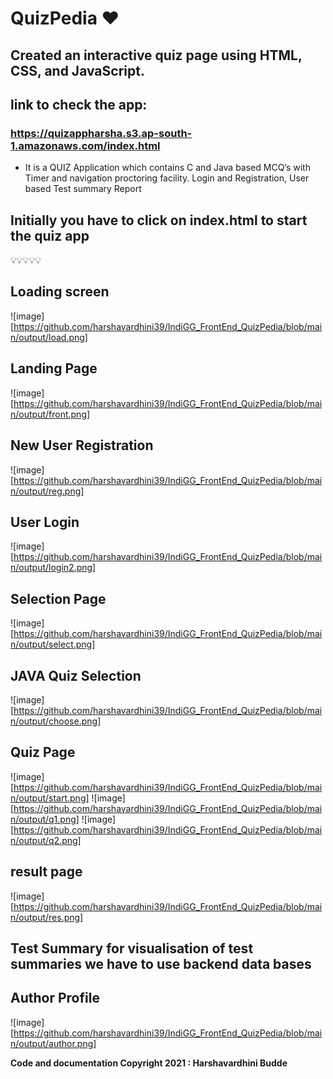 # QuizPedia ❤️ 

## Created an interactive quiz page using HTML, CSS, and JavaScript.

## link to check the app:
### https://quizappharsha.s3.ap-south-1.amazonaws.com/index.html

- It is a QUIZ Application which contains C and Java based MCQ’s with Timer and navigation proctoring facility. Login and Registration, User based Test summary Report


## Initially you have to click on index.html to start the quiz app 

💡💡💡💡💡 

## Loading screen
![image][https://github.com/harshavardhini39/IndiGG_FrontEnd_QuizPedia/blob/main/output/load.png]
## Landing Page

![image][https://github.com/harshavardhini39/IndiGG_FrontEnd_QuizPedia/blob/main/output/front.png]

## New User Registration

![image][https://github.com/harshavardhini39/IndiGG_FrontEnd_QuizPedia/blob/main/output/reg.png]


## User Login

![image][https://github.com/harshavardhini39/IndiGG_FrontEnd_QuizPedia/blob/main/output/login2.png]

## Selection Page
![image][https://github.com/harshavardhini39/IndiGG_FrontEnd_QuizPedia/blob/main/output/select.png]


## JAVA Quiz Selection

![image][https://github.com/harshavardhini39/IndiGG_FrontEnd_QuizPedia/blob/main/output/choose.png]

## Quiz Page
![image][https://github.com/harshavardhini39/IndiGG_FrontEnd_QuizPedia/blob/main/output/start.png]
![image][https://github.com/harshavardhini39/IndiGG_FrontEnd_QuizPedia/blob/main/output/q1.png]
![image][https://github.com/harshavardhini39/IndiGG_FrontEnd_QuizPedia/blob/main/output/q2.png]

## result page
![image][https://github.com/harshavardhini39/IndiGG_FrontEnd_QuizPedia/blob/main/output/res.png]
## Test Summary for visualisation of test summaries we have to use backend data bases

## Author Profile
![image][https://github.com/harshavardhini39/IndiGG_FrontEnd_QuizPedia/blob/main/output/author.png]



**Code and documentation Copyright 2021 : Harshavardhini Budde**

